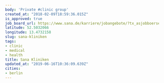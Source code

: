 ```yaml
---
body: 'Private #clinic group'
created_at: "2018-02-09T18:59:36.015Z"
is_approved: true
job_board_url: https://www.sana.de/karriere/jobangebote/?tx_asjobboerse_pi3%5Bbundesland%5D=3&tx_asjobboerse_pi1%5Bpage%5D=1&cHash=92f1534839040be64d311ed86083fbc4
latitude: 52.5032066
longitude: 13.4732158
slug: sana-kliniken
tags:
- clinic
- medical
- health
title: Sana Kliniken
updated_at: "2019-06-16T10:36:09.639Z"
cities:
- berlin
---
```

